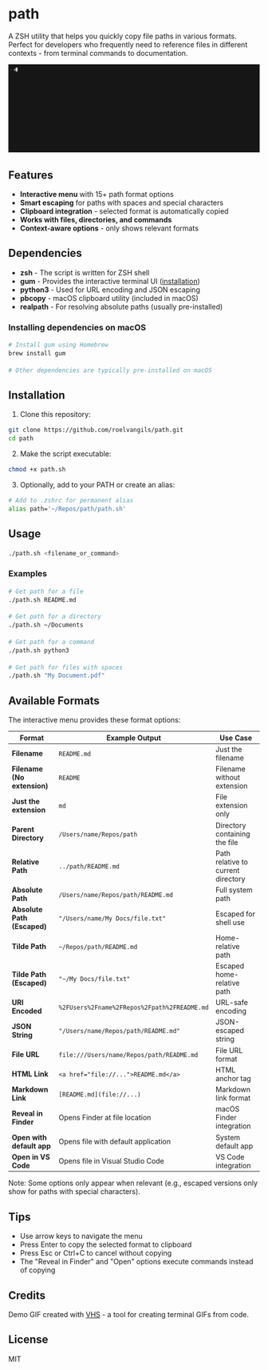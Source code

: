 # path

A ZSH utility that helps you quickly copy file paths in various formats. Perfect for developers who frequently need to reference files in different contexts - from terminal commands to documentation.

![Demo of path utility in action](demo.gif)

## Features

- **Interactive menu** with 15+ path format options
- **Smart escaping** for paths with spaces and special characters
- **Clipboard integration** - selected format is automatically copied
- **Works with files, directories, and commands**
- **Context-aware options** - only shows relevant formats

## Dependencies

- **zsh** - The script is written for ZSH shell
- **gum** - Provides the interactive terminal UI ([installation](https://github.com/charmbracelet/gum#installation))
- **python3** - Used for URL encoding and JSON escaping
- **pbcopy** - macOS clipboard utility (included in macOS)
- **realpath** - For resolving absolute paths (usually pre-installed)

### Installing dependencies on macOS

```bash
# Install gum using Homebrew
brew install gum

# Other dependencies are typically pre-installed on macOS
```

## Installation

1. Clone this repository:
```bash
git clone https://github.com/roelvangils/path.git
cd path
```

2. Make the script executable:
```bash
chmod +x path.sh
```

3. Optionally, add to your PATH or create an alias:
```bash
# Add to .zshrc for permanent alias
alias path='~/Repos/path/path.sh'
```

## Usage

```bash
./path.sh <filename_or_command>
```

### Examples

```bash
# Get path for a file
./path.sh README.md

# Get path for a directory
./path.sh ~/Documents

# Get path for a command
./path.sh python3

# Get path for files with spaces
./path.sh "My Document.pdf"
```

## Available Formats

The interactive menu provides these format options:

| Format | Example Output | Use Case |
|--------|---------------|----------|
| **Filename** | `README.md` | Just the filename |
| **Filename (No extension)** | `README` | Filename without extension |
| **Just the extension** | `md` | File extension only |
| **Parent Directory** | `/Users/name/Repos/path` | Directory containing the file |
| **Relative Path** | `../path/README.md` | Path relative to current directory |
| **Absolute Path** | `/Users/name/Repos/path/README.md` | Full system path |
| **Absolute Path (Escaped)** | `"/Users/name/My Docs/file.txt"` | Escaped for shell use |
| **Tilde Path** | `~/Repos/path/README.md` | Home-relative path |
| **Tilde Path (Escaped)** | `"~/My Docs/file.txt"` | Escaped home-relative path |
| **URI Encoded** | `%2FUsers%2Fname%2FRepos%2Fpath%2FREADME.md` | URL-safe encoding |
| **JSON String** | `"/Users/name/Repos/path/README.md"` | JSON-escaped string |
| **File URL** | `file:///Users/name/Repos/path/README.md` | File URL format |
| **HTML Link** | `<a href="file://...">README.md</a>` | HTML anchor tag |
| **Markdown Link** | `[README.md](file://...)` | Markdown link format |
| **Reveal in Finder** | Opens Finder at file location | macOS Finder integration |
| **Open with default app** | Opens file with default application | System default app |
| **Open in VS Code** | Opens file in Visual Studio Code | VS Code integration |

Note: Some options only appear when relevant (e.g., escaped versions only show for paths with special characters).

## Tips

- Use arrow keys to navigate the menu
- Press Enter to copy the selected format to clipboard
- Press Esc or Ctrl+C to cancel without copying
- The "Reveal in Finder" and "Open" options execute commands instead of copying

## Credits

Demo GIF created with [VHS](https://github.com/charmbracelet/vhs) - a tool for creating terminal GIFs from code.

## License

MIT